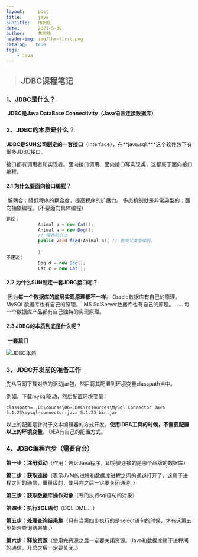 ```yaml
---
layout:     post
title:      java
subtitle:   序列化
date:       2021-5-30
author:     焦旭峰
header-img: img/the-first.png
catalog:   true
tags:
    - Java
---
```

> ## JDBC课程笔记
>

### 1、JDBC是什么？

​		**JDBC是Java DataBase Connectivity（Java语言连接数据库）**

### 2、JDBC的本质是什么？

​		**JDBC是SUN公司制定的一套接口**（interface），在**java.sql.***这个软件包下有很多JDBC接口。

​	接口都有调用者和实现者。面向接口调用、面向接口写实现类，这都属于面向接口编程。

#### 2.1 为什么要面向接口编程？

​		解耦合：降低程序的耦合度，提高程序的扩展力。
​		多态机制就是非常典型的：面向抽象编程。（不要面向具体编程）

```java
建议：
			Animal a = new Cat();
			Animal a = new Dog();
			// 喂养的方法
			public void feed(Animal a){ // 面向父类型编程。
			
			}
不建议：
			Dog d = new Dog();
			Cat c = new Cat();
```

#### 2.2 为什么SUN制定一套JDBC接口呢？

​		因为**每一个数据库的底层实现原理都不一样**。
​		Oracle数据库有自己的原理。
​		MySQL数据库也有自己的原理。
​		MS SqlServer数据库也有自己的原理。
​		....
​		每一个数据库产品都有自己独特的实现原理。

#### 2.3 JDBC的本质到底是什么呢？

​		**一套接口**

![JDBC本质](F:\Java开发笔记\第二阶段：数据库\JDBC\JDBC笔记\JDBC课堂笔记.assets\JDBC本质.jpg)

### 3、JDBC**开发前的准备工作**

​		先从官网下载对应的驱动jar包，然后将其配置到环境变量classpath当中。

例如，下载mysql驱动，然后配置环境变量：

```
classpath=.;D:\course\06-JDBC\resources\MySql Connector Java 5.1.23\mysql-connector-java-5.1.23-bin.jar
```

以上的配置是针对于文本编辑器的方式开发，**使用IDEA工具的时候，不需要配置以上的环境变量**。IDEA有自己的配置方式。

### 4、JDBC编程六步（需要背会）	

**第一步：注册驱动**（作用：告诉Java程序，即将要连接的是哪个品牌的数据库）

**第二步：获取连接**（表示JVM的进程和数据库进程之间的通道打开了，这属于进程之间的通信，重量级的，使用完之后一定要关闭通道。）

**第三步：获取数据库操作对象**（专门执行sql语句的对象）

**第四步：执行SQL语句**（DQL DML....）

**第五步：处理查询结果集**（只有当第四步执行的是select语句的时候，才有这第五步处理查询结果集。）

**第六步：释放资源**（使用完资源之后一定要关闭资源。Java和数据库属于进程间的通信，开启之后一定要关闭。）

